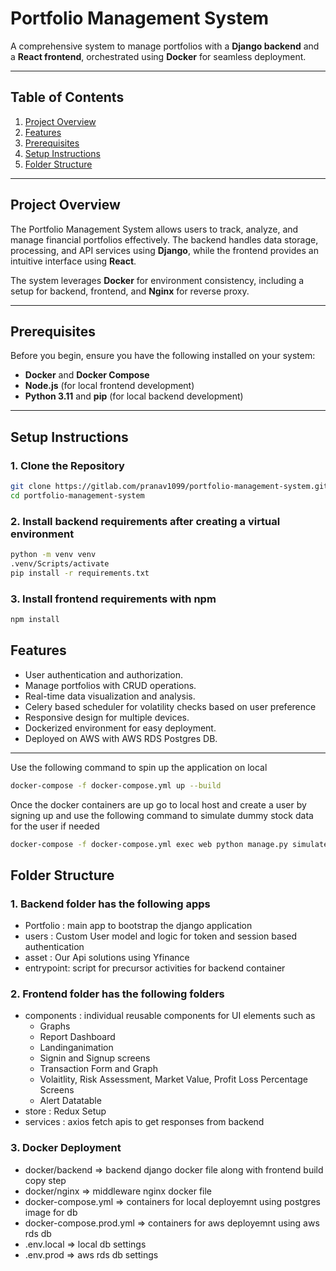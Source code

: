 # Portfolio Management System

A comprehensive system to manage portfolios with a **Django backend** and a **React frontend**, orchestrated using **Docker** for seamless deployment. 

---

## Table of Contents
1. [Project Overview](#project-overview)
2. [Features](#features)
4. [Prerequisites](#prerequisites)
5. [Setup Instructions](#setup-instructions)
6. [Folder Structure ](#folder-structure)

---

## Project Overview

The Portfolio Management System allows users to track, analyze, and manage financial portfolios effectively. The backend handles data storage, processing, and API services using **Django**, while the frontend provides an intuitive interface using **React**. 

The system leverages **Docker** for environment consistency, including a setup for backend, frontend, and **Nginx** for reverse proxy.

---

## Prerequisites

Before you begin, ensure you have the following installed on your system:

- **Docker** and **Docker Compose**
- **Node.js** (for local frontend development)
- **Python 3.11** and **pip** (for local backend development)

---

## Setup Instructions

### 1. Clone the Repository

```bash
git clone https://gitlab.com/pranav1099/portfolio-management-system.git
cd portfolio-management-system
```
### 2. Install backend requirements after creating a virtual environment

```bash
python -m venv venv
.venv/Scripts/activate
pip install -r requirements.txt
```

### 3. Install frontend requirements with npm

```bash
npm install
```

## Features

- User authentication and authorization.
- Manage portfolios with CRUD operations.
- Real-time data visualization and analysis.
- Celery based scheduler for volatility checks based on user preference
- Responsive design for multiple devices.
- Dockerized environment for easy deployment.
- Deployed on AWS with AWS RDS Postgres DB.

---

Use the following command to spin up the application on local

```bash
docker-compose -f docker-compose.yml up --build
```
Once the docker containers are up go to local host and create a user by signing up and use the following command to simulate dummy stock data for the user if needed

```bash
docker-compose -f docker-compose.yml exec web python manage.py simulate_stock_data
```

## Folder Structure

### 1. Backend folder has the following apps

 - Portfolio : main app to bootstrap the django application
 - users : Custom User model and logic for token and session based authentication
 - asset : Our Api solutions using Yfinance
 - entrypoint: script for precursor activities for backend container


### 2. Frontend folder has the following folders

- components : individual reusable components for UI elements such as 
    -   Graphs
    -   Report Dashboard
    -   Landinganimation
    -   Signin and Signup screens
    -   Transaction Form and Graph
    -   Volaitlity, Risk Assessment, Market Value, Profit Loss Percentage Screens
    -   Alert Datatable
- store :  Redux Setup
- services : axios fetch apis to get responses from backend

### 3. Docker Deployment

- docker/backend => backend django docker file along with frontend build copy step
- docker/nginx => middleware nginx docker file
- docker-compose.yml => containers for local deployemnt using postgres image for db
- docker-compose.prod.yml => containers for aws deployemnt using aws rds db
- .env.local => local db settings
- .env.prod => aws rds db settings


